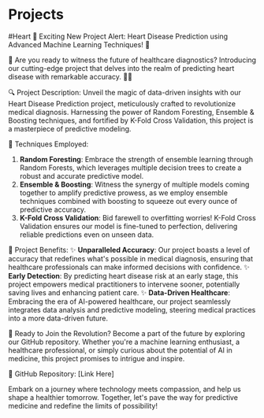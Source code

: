 # Projects
#Heart 
🌟 Exciting New Project Alert: Heart Disease Prediction using Advanced Machine Learning Techniques! 🌟

🎉 Are you ready to witness the future of healthcare diagnostics? Introducing our cutting-edge project that delves into the realm of predicting heart disease with remarkable accuracy. 🏥💓

🔍 Project Description:
Unveil the magic of data-driven insights with our Heart Disease Prediction project, meticulously crafted to revolutionize medical diagnosis. Harnessing the power of Random Foresting, Ensemble & Boosting techniques, and fortified by K-Fold Cross Validation, this project is a masterpiece of predictive modeling.

🌱 Techniques Employed:
1. **Random Foresting**: Embrace the strength of ensemble learning through Random Forests, which leverages multiple decision trees to create a robust and accurate predictive model.
2. **Ensemble & Boosting**: Witness the synergy of multiple models coming together to amplify predictive prowess, as we employ ensemble techniques combined with boosting to squeeze out every ounce of predictive accuracy.
3. **K-Fold Cross Validation**: Bid farewell to overfitting worries! K-Fold Cross Validation ensures our model is fine-tuned to perfection, delivering reliable predictions even on unseen data.

🎁 Project Benefits:
✨ **Unparalleled Accuracy**: Our project boasts a level of accuracy that redefines what's possible in medical diagnosis, ensuring that healthcare professionals can make informed decisions with confidence.
✨ **Early Detection**: By predicting heart disease risk at an early stage, this project empowers medical practitioners to intervene sooner, potentially saving lives and enhancing patient care.
✨ **Data-Driven Healthcare**: Embracing the era of AI-powered healthcare, our project seamlessly integrates data analysis and predictive modeling, steering medical practices into a more data-driven future.

🚀 Ready to Join the Revolution?
Become a part of the future by exploring our GitHub repository. Whether you're a machine learning enthusiast, a healthcare professional, or simply curious about the potential of AI in medicine, this project promises to intrigue and inspire. 

🔗 GitHub Repository: [Link Here]

Embark on a journey where technology meets compassion, and help us shape a healthier tomorrow. Together, let's pave the way for predictive medicine and redefine the limits of possibility!
